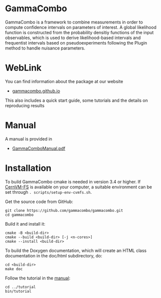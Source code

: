 GammaCombo
==========

GammaCombo is a framework to combine measurements in order to compute
confidence intervals on parameters of interest. A global likelihood function is
constructed from the probability densitiy functions of the input observables,
which is used to derive likelihood-based intervals and frequentist intervals
based on pseudoexperiments following the Plugin method to handle nuisance
parameters.

WebLink
======

You can find information about the package at our website
* [gammacombo.github.io](https://gammacombo.github.io)

This also includes a quick start guide, some tutorials and the details on reproducing results


Manual
======

A manual is provided in
* [GammaComboManual.pdf](https://gammacombo.github.io/manual.pdf)

Installation
============

To build GammaCombo cmake is needed in version 3.4 or higher.
If [CernVM-FS](https://cvmfs.readthedocs.io/en/stable/) is available on your computer, a suitable environment can be set
through `. scripts/setup-env-cvmfs.sh`.

Get the source code from GitHub:

    git clone https://github.com/gammacombo/gammacombo.git
    cd gammacombo

Build it and install it:

    cmake -B <build-dir>
    cmake --build <build-dir> [-j <n-cores>]
    cmake --install <build-dir>

To build the Doxygen documentation, which will create an HTML class documentation in
the doc/html subdirectory, do:

    cd <build-dir>
    make doc

Follow the tutorial in the [manual](http://gammacombo.hepforge.org/web/HTML/GammaComboManual.pdf):

    cd ../tutorial
    bin/tutorial
